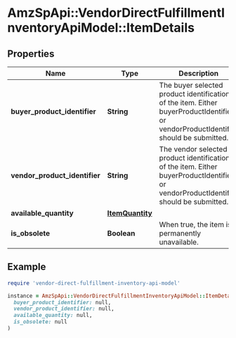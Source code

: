 # AmzSpApi::VendorDirectFulfillmentInventoryApiModel::ItemDetails

## Properties

| Name | Type | Description | Notes |
| ---- | ---- | ----------- | ----- |
| **buyer_product_identifier** | **String** | The buyer selected product identification of the item. Either buyerProductIdentifier or vendorProductIdentifier should be submitted. | [optional] |
| **vendor_product_identifier** | **String** | The vendor selected product identification of the item. Either buyerProductIdentifier or vendorProductIdentifier should be submitted. | [optional] |
| **available_quantity** | [**ItemQuantity**](ItemQuantity.md) |  |  |
| **is_obsolete** | **Boolean** | When true, the item is permanently unavailable. | [optional] |

## Example

```ruby
require 'vendor-direct-fulfillment-inventory-api-model'

instance = AmzSpApi::VendorDirectFulfillmentInventoryApiModel::ItemDetails.new(
  buyer_product_identifier: null,
  vendor_product_identifier: null,
  available_quantity: null,
  is_obsolete: null
)
```

